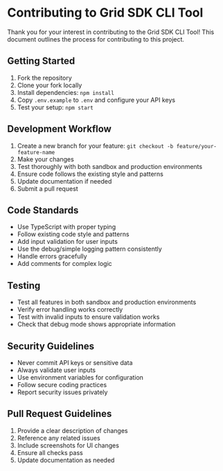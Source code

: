 # Contributing to Grid SDK CLI Tool

Thank you for your interest in contributing to the Grid SDK CLI Tool! This document outlines the process for contributing to this project.

## Getting Started

1. Fork the repository
2. Clone your fork locally
3. Install dependencies: `npm install`
4. Copy `.env.example` to `.env` and configure your API keys
5. Test your setup: `npm start`

## Development Workflow

1. Create a new branch for your feature: `git checkout -b feature/your-feature-name`
2. Make your changes
3. Test thoroughly with both sandbox and production environments
4. Ensure code follows the existing style and patterns
5. Update documentation if needed
6. Submit a pull request

## Code Standards

- Use TypeScript with proper typing
- Follow existing code style and patterns
- Add input validation for user inputs
- Use the debug/simple logging pattern consistently
- Handle errors gracefully
- Add comments for complex logic

## Testing

- Test all features in both sandbox and production environments
- Verify error handling works correctly
- Test with invalid inputs to ensure validation works
- Check that debug mode shows appropriate information

## Security Guidelines

- Never commit API keys or sensitive data
- Always validate user inputs
- Use environment variables for configuration
- Follow secure coding practices
- Report security issues privately

## Pull Request Guidelines

1. Provide a clear description of changes
2. Reference any related issues
3. Include screenshots for UI changes
4. Ensure all checks pass
5. Update documentation as needed
